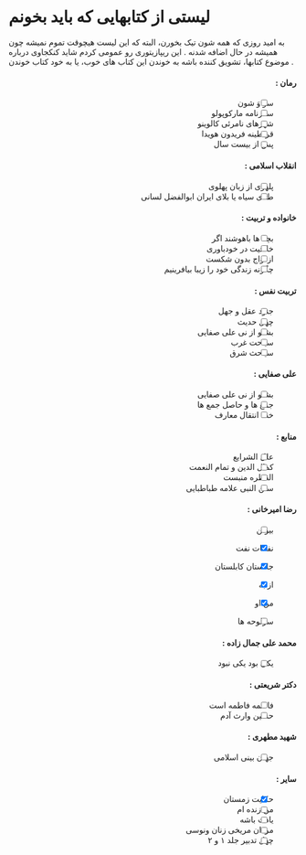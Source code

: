# لیستی از کتابهایی که باید بخونم
به امید روزی که همه شون تیک بخورن، البته که این لیست هیچوقت تموم نمیشه چون همیشه در حال اضافه شدنه . 
این ریپازیتوری رو عمومی کردم شاید کنکجاوی درباره موضوع کتابها، تشویق کننده باشه به خوندن این کتاب های خوب، یا به خود کتاب خوندن .

<div dir="rtl">

#### رمان :
- [ ] سو وَ شون
- [ ] سفرنامه مارکوپولو
- [ ] شهرهای نامرئی کالوینو
- [ ] قرنطینه فریدون هویدا
- [ ] پس از بیست سال
  
#### انقلاب اسلامی :
- [ ] پلهوی از زبان پهلوی
- [ ] طلای سیاه یا بلای ایران ابوالفضل لسانی
  
#### خانواده و تربیت :
- [ ] بچه ها باهوشند اگر
- [ ] خلاقیت در خودباوری
- [ ] ازدواج بدون شکست
- [ ] چگونه زندگی خود را زیبا بیافرینیم
  
#### تربیت نفس :
- [ ] جنود عقل و جهل
- [ ] چهل حدیث
- [ ] بشنو از نی علی صفایی
- [ ] سیاحت غرب
- [ ] سیاحث شرق
  
#### علی صفایی :
- [ ] بشنو از نی علی صفایی
- [ ] جمع ها و حاصل جمع ها
- [ ] خط انتقال معارف
  
#### منابع :
- [ ] علل الشرایع
- [ ] کمال الدین و تمام النعمت
- [ ] القطره منبست
- [ ] سنن النبی علامه طباطبایی
  
#### رضا امیرخانی :
- [ ] بیوتن
- [x] نفحات نفت
- [x] جانستان کابلستان
- [x] از به
- [x] من او
- [ ] سرلوحه ها


#### محمد علی جمال زاده :
- [ ] یکی بود یکی نبود

#### دکتر شریعتی :
- [ ] فاطمه فاطمه است
- [ ] حسین وارث آدم

#### شهید مطهری :
- [ ] جهان بینی اسلامی

#### سایر‌ :
- [x] حکایت زمستان
- [ ] من زنده ام
- [ ] یادت باشه
- [ ] مردان مریخی زنان ونوسی
- [ ] چهل تدبیر جلد ۱ و ۲

</div>
